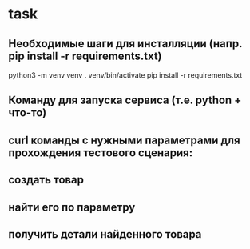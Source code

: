 # task
## Необходимые шаги для инсталляции (напр. pip install -r requirements.txt)
python3 -m venv venv
. venv/bin/activate
pip install -r requirements.txt
## Команду для запуска сервиса (т.е. python + что-то)
## curl команды с нужными параметрами для прохождения тестового сценария:
## создать товар
## найти его по параметру
## получить детали найденного товара
